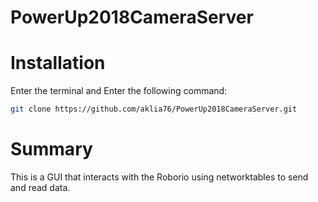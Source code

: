 # PowerUp2018CameraServer


# Installation

Enter the terminal and Enter the following command:

```bash
git clone https://github.com/aklia76/PowerUp2018CameraServer.git

```

# Summary

This is a GUI that interacts with the Roborio using networktables to send and read data.


